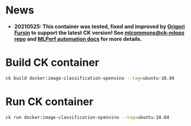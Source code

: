 # News 
* **20210525: This container was tested, fixed and improved by [Grigori Fursin](https://cKnowledge.io/@gfursin) to support the latest CK version! 
  See [mlcommons@ck-mlops repo](https://github.com/mlcommons/ck-mlops) and [MLPerf automation docs](https://github.com/mlcommons/ck/blob/master/docs/mlperf-automation/README.md) for more details.**

# Build CK container
```bash
ck build docker:image-classification-openvino --tag=ubuntu-18.04
```

# Run CK container

```bash
ck run docker:image-classification-openvino --tag=ubuntu-18.04
```
